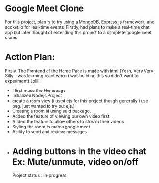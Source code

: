 # Google Meet Clone

For this project, plan is to try using a MongoDB, Express.js framework, and scoket.io for real-time events. Firstly, had plans to make
a real-time chat app but later thought of extending this project to a complete google meet clone.


# Action Plan:

Firsly, The Frontend of the Home Page is made with html (Yeah, Very Very Silly. i was learning react when i was building this so didn't want to experiment).Lollll.

- I first made the Homepage
- Initialized Nodejs Project
- create a room view (i used ejs for this project though generally i use pug. just wanted to try out ejs.)
- Creating a room id using uuid package.
- Added the feature of viewing our own video first
- Added the feature to allow others to stream their videos
- Styling the room to match google meet
- Ability to send and recieve messages
- # Adding buttons in the video chat Ex: Mute/unmute, video on/off
  Project status : in-progress
